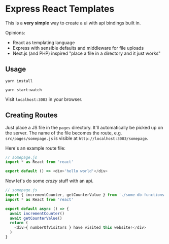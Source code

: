 # Express React Templates

This is a **very simple** way to create a ui with api bindings built in.

Opinions:
* React as templating language
* Express with sensible defaults and middleware for file uploads
* Next.js (and PHP) inspired "place a file in a directory and it just works"

## Usage

`yarn install`

`yarn start:watch`

Visit `localhost:3003` in your browser.

## Creating Routes

Just place a JS file in the `pages` directory. It'll automatically be picked up
on the server. The name of the file becomes the route, e.g. `src/pages/somepage.js`
is visible at `http://localhost:3003/somepage`.

Here's an example route file:
```javascript
// somepage.js
import * as React from 'react'

export default () => <div>'hello world'</div>
```

Now let's do some *crazy* stuff with an api.

```javascript
// somepage.js
import { incrementCounter, getCounterValue } from './some-db-functions'
import * as React from 'react'

export default async () => {
  await incrementCounter()
  await getCounterValue()
  return (
    <div>{ numberOfVisitors } have visited this website!</div>
  )
}
```
